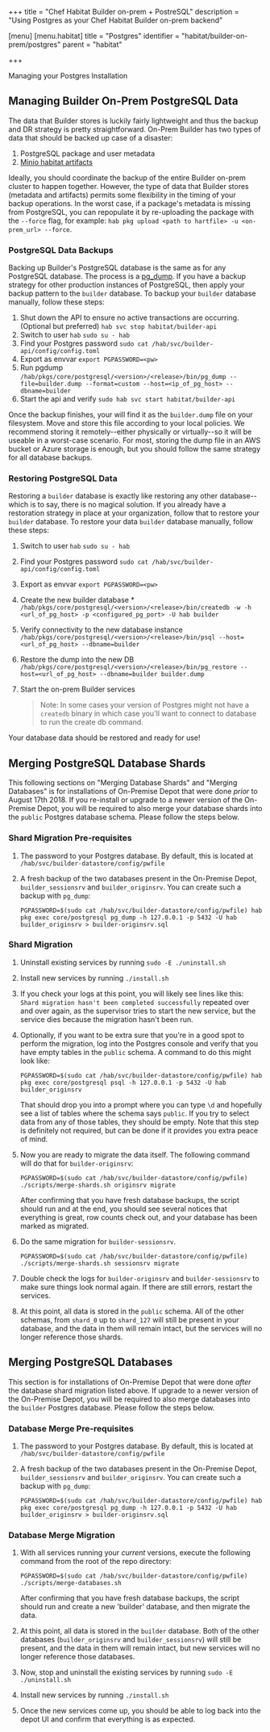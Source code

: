 +++
title = "Chef Habitat Builder on-prem + PostreSQL"
description = "Using Postgres as your Chef Habitat Builder on-prem backend"

[menu]
  [menu.habitat]
    title = "Postgres"
    identifier = "habitat/builder-on-prem/postgres"
    parent = "habitat"

+++

Managing your Postgres Installation

## Managing Builder On-Prem PostgreSQL Data

The data that Builder stores is luckily fairly lightweight and thus the backup and DR strategy is pretty straightforward. On-Prem Builder has two types of data that should be backed up case of a disaster:

1. PostgreSQL package and user metadata
1. [Minio habitat artifacts](./minio.md#minio-artifact-backups)

Ideally, you should coordinate the backup of the entire Builder on-prem cluster to happen together. However, the type of data that Builder stores (metadata and artifacts) permits some flexibility in the timing of your backup operations. In the worst case, if a package's metadata is missing from PostgreSQL, you can repopulate it by re-uploading the package with the `--force` flag, for example: `hab pkg upload <path to hartfile> -u <on-prem_url> --force`.

### PostgreSQL Data Backups

Backing up Builder's PostgreSQL database is the same as for any PostgreSQL database. The process is a [pg_dump](https://www.postgresql.org/docs/11/app-pgdump.html). If you have a backup strategy for other production instances of PostgreSQL, then apply your backup pattern to the `builder` database. To backup your `builder` database manually, follow these steps:

1. Shut down the API to ensure no active transactions are occurring. (Optional but preferred)
        `hab svc stop habitat/builder-api`
1. Switch to user `hab`
        `sudo su - hab`
1. Find your Postgres password
        `sudo cat /hab/svc/builder-api/config/config.toml`
1. Export as envvar
        `export PGPASSWORD=<pw>`
1. Run pgdump
        `/hab/pkgs/core/postgresql/<version>/<release>/bin/pg_dump --file=builder.dump --format=custom --host=<ip_of_pg_host> --dbname=builder`
1. Start the api and verify
        `sudo hab svc start habitat/builder-api`

Once the backup finishes,  your will find it as the `builder.dump` file on your filesystem. Move and store this file according to your local policies. We recommend storing it remotely--either physically or virtually--so it will be useable in a worst-case scenario. For most, storing the dump file in an AWS bucket or Azure storage is enough, but you should follow the same strategy for all database backups.

### Restoring PostgreSQL Data

Restoring a `builder` database is exactly like restoring any other database--which is to say, there is no magical solution. If you already have a restoration strategy in place at your organization, follow that to restore your `builder` database.  To restore your  data `builder` database manually, follow these steps:

1. Switch to user `hab`
        `sudo su - hab`
1. Find your Postgres password
        `sudo cat /hab/svc/builder-api/config/config.toml`
1. Export as envvar
        `export PGPASSWORD=<pw>`
1. Create the new builder database *
        `/hab/pkgs/core/postgresql/<version>/<release>/bin/createdb -w -h <url_of_pg_host> -p <configured_pg_port> -U hab builder`
1. Verify connectivity to the new database instance
        `/hab/pkgs/core/postgresql/<version>/<release>/bin/psql --host=<url_of_pg_host> --dbname=builder`
1. Restore the dump into the new DB
        `/hab/pkgs/core/postgresql/<version>/<release>/bin/pg_restore --host=<url_of_pg_host> --dbname=builder builder.dump`
1. Start the on-prem Builder services

    > Note: In some cases your version of Postgres might not have a `createdb` binary in which case you'll want to connect to database to run the create db command.

Your database data should be restored and ready for use!

## Merging PostgreSQL Database Shards

This following sections on "Merging Database Shards" and "Merging Databases" is for installations of On-Premise Depot that were done *prior* to
August 17th 2018. If you re-install or upgrade to a newer version of the
On-Premise Depot, you will be required to also merge your database shards into
the `public` Postgres database schema. Please follow the steps below.

### Shard Migration Pre-requisites

1. The password to your Postgres database. By default, this is located at
   `/hab/svc/builder-datastore/config/pwfile`
1. A fresh backup of the two databases present in the On-Premise Depot,
   `builder_sessionsrv` and `builder_originsrv`. You can create such a backup
   with `pg_dump`:

   ```shell
   PGPASSWORD=$(sudo cat /hab/svc/builder-datastore/config/pwfile) hab pkg exec core/postgresql pg_dump -h 127.0.0.1 -p 5432 -U hab builder_originsrv > builder-originsrv.sql
   ```

### Shard Migration

1. Uninstall existing services by running `sudo -E ./uninstall.sh`
1. Install new services by running `./install.sh`
1. If you check your logs at this point, you will likely see lines like this:
   `Shard migration hasn't been completed successfully` repeated over and over
   again, as the supervisor tries to start the new service, but the service
   dies because the migration hasn't been run.
1. Optionally, if you want to be extra sure that you're in a good spot to perform the
   migration, log into the Postgres console and verify that you have empty
   tables in the `public` schema. A command to do this might look like:

   ```shell
   PGPASSWORD=$(sudo cat /hab/svc/builder-datastore/config/pwfile) hab pkg exec core/postgresql psql -h 127.0.0.1 -p 5432 -U hab builder_originsrv
   ```

   That should drop you into a prompt where you can type `\d` and hopefully see
   a list of tables where the schema says `public`. If you try to select data
   from any of those tables, they should be empty. Note that this step is
   definitely not required, but can be done if it provides you extra peace of
   mind.
1. Now you are ready to migrate the data itself. The following command will do
   that for `builder-originsrv`:

   ```shell
   PGPASSWORD=$(sudo cat /hab/svc/builder-datastore/config/pwfile) ./scripts/merge-shards.sh originsrv migrate
   ```

   After confirming that you have fresh database backups, the script
   should run and at the end, you should see several notices that everything is
   great, row counts check out, and your database has been marked as migrated.
1. Do the same migration for `builder-sessionsrv`.

   ```shell
   PGPASSWORD=$(sudo cat /hab/svc/builder-datastore/config/pwfile) ./scripts/merge-shards.sh sessionsrv migrate
   ```

1. Double check the logs for `builder-originsrv` and `builder-sessionsrv` to
   make sure things look normal again. If there are still errors, restart the
   services.
1. At this point, all data is stored in the `public` schema. All of the other
   schemas, from `shard_0` up to `shard_127` will still be present in your
   database, and the data in them will remain intact, but the services will no
   longer reference those shards.

## Merging PostgreSQL Databases

This section is for installations of On-Premise Depot that were done *after*
the database shard migration listed above. If upgrade to a newer version of the
On-Premise Depot, you will be required to also merge databases into
the `builder` Postgres database. Please follow the steps below.

### Database Merge Pre-requisites

1. The password to your Postgres database. By default, this is located at
   `/hab/svc/builder-datastore/config/pwfile`
1. A fresh backup of the two databases present in the On-Premise Depot,
   `builder_sessionsrv` and `builder_originsrv`. You can create such a backup
   with `pg_dump`:

   ```shell
   PGPASSWORD=$(sudo cat /hab/svc/builder-datastore/config/pwfile) hab pkg exec core/postgresql pg_dump -h 127.0.0.1 -p 5432 -U hab builder_originsrv > builder-originsrv.sql
   ```

### Database Merge Migration

1. With all services running your *current* versions, execute the following command from the root of the repo directory:

   ```shell
   PGPASSWORD=$(sudo cat /hab/svc/builder-datastore/config/pwfile) ./scripts/merge-databases.sh
   ```

   After confirming that you have fresh database backups, the script
   should run and create a new 'builder' database, and then migrate the data.
1. At this point, all data is stored in the `builder` database. Both of the other
   databases (`builder_originsrv` and `builder_sessionsrv`) will still be present,
   and the data in them will remain intact, but new services will no
   longer reference those databases.
1. Now, stop and uninstall the existing services by running `sudo -E ./uninstall.sh`
1. Install new services by running `./install.sh`
1. Once the new services come up, you should be able to log back into the depot UI and confirm that everything is as expected.
